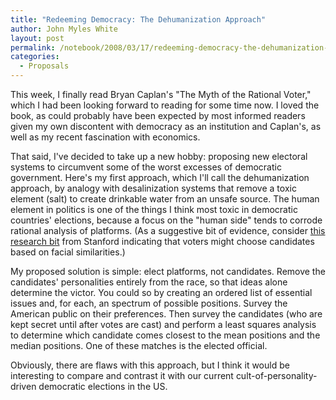 ```yaml
---
title: "Redeeming Democracy: The Dehumanization Approach"
author: John Myles White
layout: post
permalink: /notebook/2008/03/17/redeeming-democracy-the-dehumanization-approach/
categories:
  - Proposals
---
```


This week, I finally read Bryan Caplan's "The Myth of the Rational Voter," which I had been looking forward to reading for some time now. I loved the book, as could probably have been expected by most informed readers given my own discontent with democracy as an institution and Caplan's, as well as my recent fascination with economics.

That said, I've decided to take up a new hobby: proposing new electoral systems to circumvent some of the worst excesses of democratic government. Here's my first approach, which I'll call the dehumanization approach, by analogy with desalinization systems that remove a toxic element (salt) to create drinkable water from an unsafe source. The human element in politics is one of the things I think most toxic in democratic countries' elections, because a focus on the "human side" tends to corrode rational analysis of platforms. (As a suggestive bit of evidence, consider [this research bit](http://vhil.stanford.edu/pubs/2005/identity-capture.html) from Stanford indicating that voters might choose candidates based on facial similarities.)

My proposed solution is simple: elect platforms, not candidates. Remove the candidates' personalities entirely from the race, so that ideas alone determine the victor. You could so by creating an ordered list of essential issues and, for each, an spectrum of possible positions. Survey the American public on their preferences. Then survey the candidates (who are kept secret until after votes are cast) and perform a least squares analysis to determine which candidate comes closest to the mean positions and the median positions. One of these matches is the elected official.

Obviously, there are flaws with this approach, but I think it would be interesting to compare and contrast it with our current cult-of-personality-driven democratic elections in the US.
